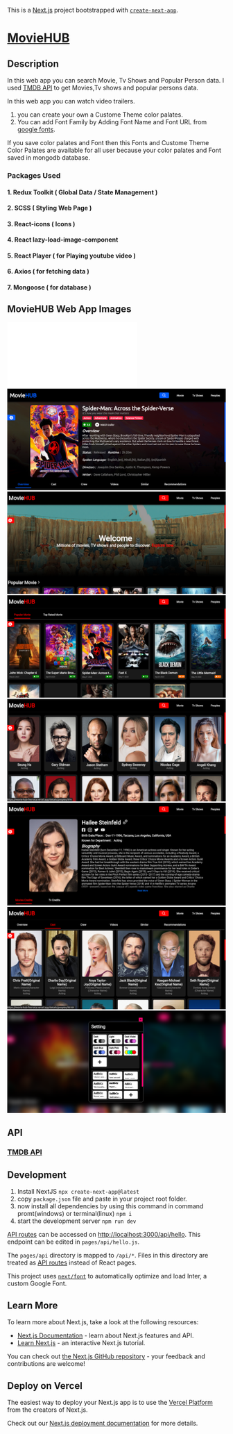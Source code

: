 This is a [Next.js](https://nextjs.org/) project bootstrapped with [`create-next-app`](https://github.com/vercel/next.js/tree/canary/packages/create-next-app).

# [MovieHUB](https://movie-hub-git-main-nightdevilpt.vercel.app/)

## Description
In this web app you can search Movie, Tv Shows and Popular Person data. I used [TMDB API](https://www.themoviedb.org/) to get Movies,Tv shows and popular persons data.

In this web app you can watch video trailers.

1. you can create your own a Custome Theme color palates.
2. You can add Font Family by Adding Font Name and Font URL from [google fonts](https://fonts.google.com/).

If you save color palates and Font then this Fonts and Custome Theme Color Palates are available for all user because your color palates and Font saved in mongodb database.


### Packages Used

#### 1. Redux Toolkit ( Global Data / State Management )
#### 2. SCSS ( Styling Web Page )
#### 3. React-icons ( Icons )
#### 4. React lazy-load-image-component
#### 5. React Player ( for Playing youtube video )
#### 6. Axios ( for fetching data )
#### 7. Mongoose ( for database )

## MovieHUB Web App Images
![Screenshot from 2023-06-09 18-52-24](/public/thumbnails.js)
![Screenshot from 2023-06-09 18-52-24](/public/1.png)
![Screenshot from 2023-06-09 18-52-24](/public/2.png)
![Screenshot from 2023-06-09 18-52-24](/public/3.png)
![Screenshot from 2023-06-09 18-52-24](/public/4.png)
![Screenshot from 2023-06-09 18-52-24](/public/5.png)
![Screenshot from 2023-06-09 18-52-24](/public/6.png)
![Screenshot from 2023-06-09 18-52-24](/public/7.png)


## API

### [TMDB API](https://www.themoviedb.org/)

## Development

1. Install NextJS ```npx create-next-app@latest```
2. copy ```package.json``` file and paste in your project root folder.
3. now install all dependencies by using this command in command promt(windows) or terminal(linux) ```npm i```
4. start the development server ```npm run dev```


[API routes](https://nextjs.org/docs/api-routes/introduction) can be accessed on [http://localhost:3000/api/hello](http://localhost:3000/api/hello). This endpoint can be edited in `pages/api/hello.js`.

The `pages/api` directory is mapped to `/api/*`. Files in this directory are treated as [API routes](https://nextjs.org/docs/api-routes/introduction) instead of React pages.

This project uses [`next/font`](https://nextjs.org/docs/basic-features/font-optimization) to automatically optimize and load Inter, a custom Google Font.

## Learn More

To learn more about Next.js, take a look at the following resources:

- [Next.js Documentation](https://nextjs.org/docs) - learn about Next.js features and API.
- [Learn Next.js](https://nextjs.org/learn) - an interactive Next.js tutorial.

You can check out [the Next.js GitHub repository](https://github.com/vercel/next.js/) - your feedback and contributions are welcome!

## Deploy on Vercel

The easiest way to deploy your Next.js app is to use the [Vercel Platform](https://vercel.com/new?utm_medium=default-template&filter=next.js&utm_source=create-next-app&utm_campaign=create-next-app-readme) from the creators of Next.js.

Check out our [Next.js deployment documentation](https://nextjs.org/docs/deployment) for more details.
